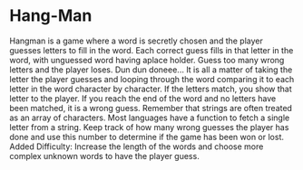 # Hang-Man
Hangman is a game where a word is secretly chosen and the player guesses letters to fill in the word.
Each correct guess fills in that letter in the word, with unguessed word having aplace holder. 
Guess too many wrong letters and the player loses. Dun dun doneee...
It is all a matter of taking the letter the player guesses and looping through the word comparing it to each letter in the word character by character. If the letters match, you show that letter to the player. If you reach the end of the word and no letters have been matched, it is a wrong guess.
Remember that strings are often treated as an array of characters. Most languages have a function to fetch a single letter from a string.
Keep track of how many wrong guesses the player has done and use this number to determine if the game has been won or lost.
Added Difficulty: Increase the length of the words and choose more complex unknown words to have the player guess.
